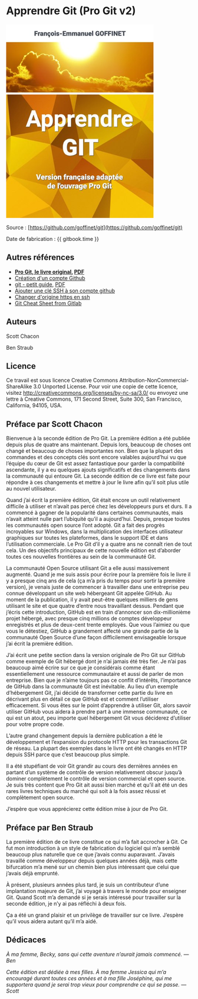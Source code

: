 # Apprendre Git (Pro Git v2)

![Page de guarde](cover_small.jpg)

Source : [https://github.com/goffinet/git](https://github.com/goffinet/git)

Date de fabrication : {{ gitbook.time }}

## Autres références

* **[Pro Git, le livre original](https://book.git-scm.com/book/fr/v2), [PDF](https://github.com/progit/progit2-fr/releases/download/2.1.32/progit_v2.1.32.pdf)**
* [Création d'un compte Github](https://nexus-coding.blogspot.com/2015/10/tutoriel-creation-dun-compte-github-et.html)
* [git - petit guide](http://rogerdudler.github.io/git-guide/index.fr.html), [PDF](http://rogerdudler.github.io/git-guide/files/git_cheat_sheet.pdf)
* [Ajouter une clé SSH à son compte github](https://help.github.com/articles/adding-a-new-ssh-key-to-your-github-account/)
* [Changer d'origine https en ssh](https://help.github.com/articles/changing-a-remote-s-url/)
* [Git Cheat Sheet from Gitlab](https://about.gitlab.com/images/press/git-cheat-sheet.pdf)

## Auteurs

Scott Chacon

Ben Straub  

<!--

Table des matières

-   [Licence](#_licence)
-   [Préface par Scott Chacon](#_préface_par_scott_chacon)
-   [Préface par Ben Straub](#_préface_par_ben_straub)
-   [Dédicaces](#_dédicaces)
-   [Introduction](#_introduction)
-   [Démarrage rapide](#ch01-introduction)
    -   [À propos de la gestion de
        version](#_À_propos_de_la_gestion_de_version)
    -   [Une rapide histoire de Git](#_une_rapide_histoire_de_git)
    -   [Rudiments de Git](#_rudiments_de_git)
    -   [La ligne de commande](#_la_ligne_de_commande)
    -   [Installation de Git](#_installation_de_git)
    -   [Paramétrage à la première utilisation de Git](#s_first_time)
    -   [Obtenir de l’aide](#s_git_help)
    -   [Résumé](#_résumé)
-   [Les bases de Git](#ch02-git-basics)
    -   [Démarrer un dépôt Git](#s_getting_a_repo)
    -   [Enregistrer des modifications dans le
        dépôt](#_enregistrer_des_modifications_dans_le_dépôt)
    -   [Visualiser l’historique des validations](#s_viewing_history)
    -   [Annuler des actions](#s_undoing)
    -   [Travailler avec des dépôts distants](#s_remote_repos)
    -   [Étiquetage](#s_git_tagging)
    -   [Les alias Git](#s_git_aliases)
    -   [Résumé](#_résumé_2)
-   [Les branches avec Git](#ch03-git-branching)
    -   [Les branches en bref](#s_git_branches_overview)
    -   [Branches et fusions : les
        bases](#_branches_et_fusions_les_bases)
    -   [Gestion des branches](#s_branch_management)
    -   [Travailler avec les branches](#_travailler_avec_les_branches)
    -   [Branches de suivi à distance](#s_remote_branches)
    -   [Rebaser (*Rebasing*)](#s_rebasing)
    -   [Résumé](#_résumé_3)
-   [Git sur le serveur](#ch04-git-server)
    -   [Protocoles](#_protocoles)
    -   [Installation de Git sur un serveur](#s_git_on_the_server)
    -   [Génération des clés publiques SSH](#s_generate_ssh_key)
    -   [Mise en place du serveur](#s_setting_up_server)
    -   [Démon (*Daemon*) Git](#_démon_em_daemon_em_git)
    -   [HTTP intelligent](#_http_intelligent_2)
    -   [GitWeb](#_gitweb)
    -   [GitLab](#_gitlab)
    -   [Git hébergé](#_git_hébergé)
    -   [Résumé](#_résumé_4)
-   [Git distribué](#ch05-distributed-git)
    -   [Développements distribués](#_développements_distribués)
    -   [Contribution à un projet](#s_contributing_project)
    -   [Maintenance d’un projet](#_maintenance_d_un_projet)
    -   [Résumé](#_résumé_7)
-   [GitHub](#ch06-github)
    -   [Configuration et paramétrage d’un
        compte](#_configuration_et_paramétrage_d_un_compte)
    -   [Contribution à un projet](#_contribution_à_un_projet)
    -   [Maintenance d’un projet](#s_maintaining_gh_project)
    -   [Gestion d’un regroupement](#s_github_orgs)
    -   [Écriture de scripts pour
        GitHub](#_Écriture_de_scripts_pour_github)
    -   [Résumé](#_résumé_8)
-   [Utilitaires Git](#ch07-git-tools)
    -   [Sélection des versions](#s_revision_selection)
    -   [Indexation interactive](#s_interactive_staging)
    -   [Remisage et nettoyage](#s_git_stashing)
    -   [Signer votre travail](#s_signing)
    -   [Recherche](#s_searching)
    -   [Réécrire l’historique](#s_rewriting_history)
    -   [Reset démystifié](#s_git_reset)
    -   [Fusion avancée](#s_advanced_merging)
    -   [Rerere](#s_sect_rerere)
    -   [Déboguer avec Git](#_déboguer_avec_git)
    -   [Sous-modules](#s_git_submodules)
    -   [Empaquetage (*bundling*)](#s_bundling)
    -   [Replace](#s_replace)
    -   [Stockage des identifiants](#s_credential_caching)
    -   [Résumé](#_résumé_10)
-   [Personnalisation de Git](#ch08-customizing-git)
    -   [Configuration de Git](#s_git_config)
    -   [Attributs Git](#_attributs_git)
    -   [Crochets Git](#s_git_hooks)
    -   [Exemple de politique gérée par
        Git](#s_an_example_git_enforced_policy)
    -   [Résumé](#_résumé_11)
-   [Git et les autres systèmes](#ch09-git-and-other-scms)
    -   [Git comme client](#_git_comme_client)
    -   [Migration vers Git](#s_migrating)
    -   [Résumé](#_résumé_13)
-   [Les tripes de Git](#ch10-git-internals)
    -   [Plomberie et porcelaine](#s_plumbing_porcelain)
    -   [Les objets de Git](#s_objects)
    -   [Références Git](#s_git_refs)
    -   [Fichiers groupés](#_fichiers_groupés)
    -   [La *refspec*](#s_refspec)
    -   [Les protocoles de transfert](#_les_protocoles_de_transfert)
    -   [Maintenance et récupération de
        données](#_maintenance_et_récupération_de_données)
    -   [Les variables d’environnement](#_les_variables_d_environnement)
    -   [Résumé](#_résumé_14)
-   [Git dans d’autres environnements](#A-git-in-other-environments)
    -   [Interfaces graphiques](#_interfaces_graphiques)
    -   [Git dans Visual Studio](#_git_dans_visual_studio)
    -   [Git dans Eclipse](#_git_dans_eclipse)
    -   [Git dans Bash](#_git_dans_bash)
    -   [Git dans Zsh](#_git_dans_zsh)
    -   [Git dans Powershell](#s_git_powershell)
    -   [Résumé](#_résumé_16)
-   [Embarquer Git dans vos applications](#B-embedding-git)
    -   [Git en ligne de commande](#_git_en_ligne_de_commande)
    -   [Libgit2](#_libgit2)
    -   [JGit](#_jgit)
-   [Commandes Git](#C-git-commands)
    -   [Installation et configuration](#_installation_et_configuration)
    -   [Obtention et création des
        projets](#_obtention_et_création_des_projets)
    -   [Capture d’instantané basique](#_capture_d_instantané_basique)
    -   [Création de branches et
        fusion](#_création_de_branches_et_fusion)
    -   [Partage et mise à jour de
        projets](#_partage_et_mise_à_jour_de_projets)
    -   [Inspection et comparaison](#_inspection_et_comparaison)
    -   [Débogage](#_débogage_2)
    -   [Patchs](#_patchs)
    -   [Courriel](#_courriel)
    -   [Systèmes externes](#_systèmes_externes)
    -   [Administration](#_administration_2)
    -   [Commandes de plomberie](#_commandes_de_plomberie)
-   [Index](#_index)
-->

## Licence


Ce travail est sous licence Creative Commons
Attribution-NonCommercial-ShareAlike 3.0 Unported License. Pour voir une
copie de cette licence, visitez
<a href="http://creativecommons.org/licenses/by-nc-sa/3.0/" class="bare">http://creativecommons.org/licenses/by-nc-sa/3.0/</a>
ou envoyez une lettre à Creative Commons, 171 Second Street, Suite 300,
San Francisco, California, 94105, USA.

## Préface par Scott Chacon

Bienvenue à la seconde édition de Pro Git. La première édition a été
publiée depuis plus de quatre ans maintenant. Depuis lors, beaucoup de
choses ont changé et beaucoup de choses importantes non. Bien que la
plupart des commandes et des concepts clés sont encore valables
aujourd’hui vu que l’équipe du cœur de Git est assez fantastique pour
garder la compatibilité ascendante, il y a eu quelques ajouts
significatifs et des changements dans la communauté qui entoure Git. La
seconde édition de ce livre est faite pour répondre à ces changements et
mettre à jour le livre afin qu’il soit plus utile au nouvel utilisateur.

Quand j’ai écrit la première édition, Git était encore un outil
relativement difficile à utiliser et n’avait pas percé chez les
développeurs purs et durs. Il a commencé à gagner de la popularité dans
certaines communautés, mais n’avait atteint nulle part l’ubiquité qu’il
a aujourd’hui. Depuis, presque toutes les communautés open source l’ont
adopté. Git a fait des progrès incroyables sur Windows, dans la
multiplication des interfaces utilisateur graphiques sur toutes les
plateformes, dans le support IDE et dans l’utilisation commerciale. Le
Pro Git d’il y a quatre ans ne connaît rien de tout cela. Un des
objectifs principaux de cette nouvelle édition est d’aborder toutes ces
nouvelles frontières au sein de la communauté Git.

La communauté Open Source utilisant Git a elle aussi massivement
augmenté. Quand je me suis assis pour écrire pour la première fois le
livre il y a presque cinq ans de cela (ça m’a pris du temps pour sortir
la première version), je venais juste de commencer à travailler dans une
entreprise peu connue développant un site web hébergeant Git appelée
GitHub. Au moment de la publication, il y avait peut-être quelques
milliers de gens utilisant le site et que quatre d’entre nous
travaillant dessus. Pendant que j’écris cette introduction, GitHub est
en train d’annoncer son dix-millionième projet hébergé, avec presque
cinq millions de comptes développeur enregistrés et plus de deux-cent
trente employés. Que vous l’aimiez ou que vous le détestiez, GitHub a
grandement affecté une grande partie de la communauté Open Source d’une
façon difficilement envisageable lorsque j’ai écrit la première édition.

J’ai écrit une petite section dans la version originale de Pro Git sur
GitHub comme exemple de Git hébergé dont je n’ai jamais été très fier.
Je n’ai pas beaucoup aimé écrire sur ce que je considérais comme étant
essentiellement une ressource communautaire et aussi de parler de mon
entreprise. Bien que je n’aime toujours pas ce conflit d’intérêts,
l’importance de GitHub dans la communauté Git est inévitable. Au lieu
d’un exemple d’hébergement Git, j’ai décidé de transformer cette partie
du livre en décrivant plus en détail ce que GitHub est et comment
l’utiliser efficacement. Si vous êtes sur le point d’apprendre à
utiliser Git, alors savoir utiliser GitHub vous aidera à prendre part à
une immense communauté, ce qui est un atout, peu importe quel
hébergement Git vous déciderez d’utiliser pour votre propre code.

L’autre grand changement depuis la dernière publication a été le
développement et l’expansion du protocole HTTP pour les transactions Git
de réseau. La plupart des exemples dans le livre ont été changés en HTTP
depuis SSH parce que c’est beaucoup plus simple.

Il a été stupéfiant de voir Git grandir au cours des dernières années en
partant d’un système de contrôle de version relativement obscur jusqu’à
dominer complètement le contrôle de version commercial et open source.
Je suis très content que Pro Git ait aussi bien marché et qu’il ait été
un des rares livres techniques du marché qui soit à la fois assez réussi
et complètement open source.

J’espère que vous apprécierez cette édition mise à jour de Pro Git.

## Préface par Ben Straub

La première édition de ce livre constitue ce qui m’a fait accrocher à
Git. Ce fut mon introduction à un style de fabrication du logiciel qui
m’a semblé beaucoup plus naturelle que ce que j’avais connu auparavant.
J’avais travaillé comme développeur depuis quelques années déjà, mais
cette bifurcation m’a mené sur un chemin bien plus intéressant que celui
que j’avais déjà emprunté.

À présent, plusieurs années plus tard, je suis un contributeur d’une
implantation majeure de Git, j’ai voyagé à travers le monde pour
enseigner Git. Quand Scott m’a demandé si je serais intéressé pour
travailler sur la seconde édition, je n’y ai pas réfléchi à deux fois.

Ça a été un grand plaisir et un privilège de travailler sur ce livre.
J’espère qu’il vous aidera autant qu’il m’a aidé.

## Dédicaces


*À ma femme, Becky, sans qui cette aventure n’aurait jamais commencé. —
Ben*

*Cette édition est dédiée à mes filles. À ma femme Jessica qui m’a
encouragé durant toutes ces années et à ma fille Joséphine, qui me
supportera quand je serai trop vieux pour comprendre ce qui se passe. —
Scott*
